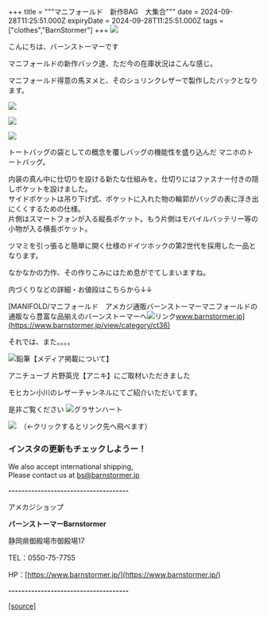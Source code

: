 +++
title = """マニフォールド　新作BAG　大集合"""
date = 2024-09-28T11:25:51.000Z
expiryDate = 2024-09-28T11:25:51.000Z
tags = ["clothes","BarnStormer"]
+++
[![](https://stat.ameba.jp/user_images/20231023/16/barnstormer-go/b2/03/p/o0420015015354743273.png)](https://ameblo.jp/barnstormer-go/entry-12825670498.html)

こんにちは、バーンストーマーです

マニフォールドの新作バック達、ただ今の在庫状況はこんな感じ。

マニフォールド得意の馬ヌメと、そのシュリンクレザーで製作したバックとなります。

[![](https://stat.ameba.jp/user_images/20240928/18/barnstormer-go/a1/46/j/o0466070015491606097.jpg)](https://stat.ameba.jp/user_images/20240928/18/barnstormer-go/a1/46/j/o0466070015491606097.jpg)

[![](https://stat.ameba.jp/user_images/20240928/18/barnstormer-go/d8/33/j/o0466070015491606098.jpg)](https://stat.ameba.jp/user_images/20240928/18/barnstormer-go/d8/33/j/o0466070015491606098.jpg)

[![](https://stat.ameba.jp/user_images/20240928/18/barnstormer-go/70/de/j/o0466070015491606101.jpg)](https://stat.ameba.jp/user_images/20240928/18/barnstormer-go/70/de/j/o0466070015491606101.jpg)

トートバッグの袋としての概念を覆しバッグの機能性を盛り込んだ マニホのトートバッグ。  
  
内装の真ん中に仕切りを設ける新たな仕組みを。仕切りにはファスナー付きの隠しポケットを設けました。  
サイドポケットは吊り下げ式、ポケットに入れた物の輪郭がバッグの表に浮き出にくくするための仕様。  
片側はスマートフォンが入る縦長ポケット。もう片側はモバイルバッテリー等の小物が入る横長ポケット。  
  
ツマミを引っ張ると簡単に開く仕様のドイツホックの第2世代を採用した一品となります。

なかなかの力作、その作りこみにはため息がでてしまいますね。

内づくりなどの詳細・お値段はこちらから↓↓

[MANIFOLD/マニフォールド　アメカジ通販バーンストーマーマニフォールドの通販なら豊富な品揃えのバーンストーマーへ![リンク](https://c.stat100.ameba.jp/ameblo/symbols/v3.20.0/svg/gray/editor_link.svg)www.barnstormer.jp](https://www.barnstormer.jp/view/category/ct36)

それでは、また。。。。

![鉛筆](https://stat100.ameba.jp/blog/ucs/img/char/char3/519.png)【メディア掲載について】

アニチューブ 片野英児【アニキ】にご取材いただきました

モヒカン小川のレザーチャンネルにてご紹介いただいてます。

是非ご覧ください ![グラサンハート](https://stat100.ameba.jp/blog/ucs/img/char/char3/148.png)

[![](https://stat.ameba.jp/user_images/20230412/16/barnstormer-go/6a/23/p/o0108010815269242493.png)](https://www.instagram.com/barnstormer_daily/)　（←クリックするとリンク先へ飛べます）

### インスタの更新もチェックしようー！

We also accept international shipping,  
Please contact us at bs@barnstormer.jp

**\-------------------------------------**

アメカジショップ

**バーンストーマーBarnstormer**

静岡県御殿場市御殿場17

TEL：0550-75-7755

HP：[https://www.barnstormer.jp/](https://www.barnstormer.jp/)

**\-------------------------------------**

[[source]](https://ameblo.jp/barnstormer-go/entry-12869250315.html)
